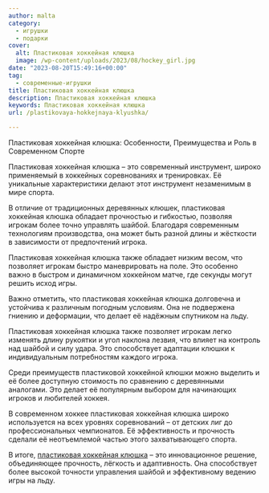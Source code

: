 ```yaml
---
author: malta
category:
  - игрушки
  - подарки
cover:
  alt: Пластиковая хоккейная клюшка
  image: /wp-content/uploads/2023/08/hockey_girl.jpg
date: "2023-08-20T15:49:16+00:00"
tag:
  - современные-игрушки
title: Пластиковая хоккейная клюшка
description: Пластиковая хоккейная клюшка
keywords: Пластиковая хоккейная клюшка
url: /plastikovaya-hokkejnaya-klyushka/

---
```

Пластиковая хоккейная клюшка: Особенности, Преимущества и Роль в Современном Спорте

Пластиковая хоккейная клюшка – это современный инструмент, широко применяемый в хоккейных соревнованиях и тренировках. Её уникальные характеристики делают этот инструмент незаменимым в мире спорта.

В отличие от традиционных деревянных клюшек, пластиковая хоккейная клюшка обладает прочностью и гибкостью, позволяя игрокам более точно управлять шайбой. Благодаря современным технологиям производства, она может быть разной длины и жёсткости в зависимости от предпочтений игрока.

Пластиковая хоккейная клюшка также обладает низким весом, что позволяет игрокам быстро маневрировать на поле. Это особенно важно в быстром и динамичном хоккейном матче, где секунды могут решить исход игры.

Важно отметить, что пластиковая хоккейная клюшка долговечна и устойчива к различным погодным условиям. Она не подвержена гниению и деформации, что делает её надёжным спутником на льду.

Пластиковая хоккейная клюшка также позволяет игрокам легко изменять длину рукоятки и угол наклона лезвия, что влияет на контроль над шайбой и силу удара. Это способствует адаптации клюшки к индивидуальным потребностям каждого игрока.

Среди преимуществ пластиковой хоккейной клюшки можно выделить и её более доступную стоимость по сравнению с деревянными аналогами. Это делает её популярным выбором для начинающих игроков и любителей хоккея.

В современном хоккее пластиковая хоккейная клюшка широко используется на всех уровнях соревнований – от детских лиг до профессиональных чемпионатов. Её эффективность и прочность сделали её неотъемлемой частью этого захватывающего спорта.

В итоге, [пластиковая хоккейная клюшка](https://vk.com/club160899501) – это инновационное решение, объединяющее прочность, лёгкость и адаптивность. Она способствует более высокой точности управления шайбой и эффективному ведению игры на льду.
